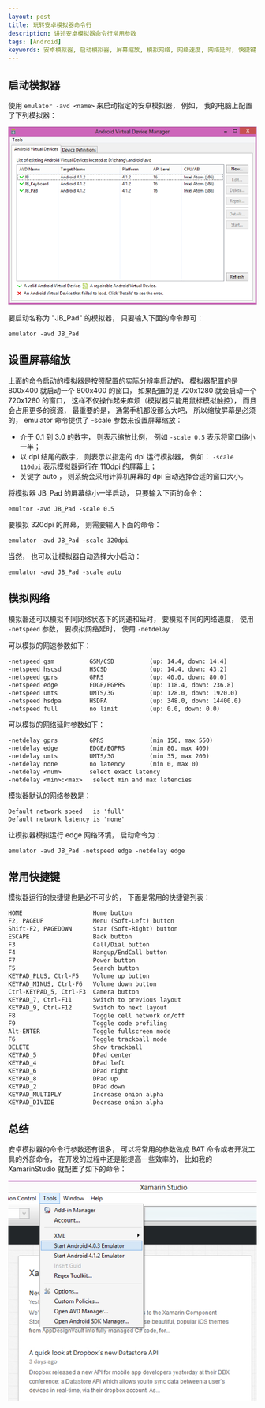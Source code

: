 ```yaml
---
layout: post
title: 玩转安卓模拟器命令行
description: 讲述安卓模拟器命令行常用参数
tags: [Android]
keywords: 安卓模拟器, 启动模拟器, 屏幕缩放, 模拟网络, 网络速度, 网络延时, 快捷键
---
```


## 启动模拟器 ##

使用 `emulator -avd <name>` 来启动指定的安卓模拟器， 例如， 我的电脑上配置了下列模拟器：

![安卓模拟器列表](/assets/post-images/android-avd-list.jpg)

要启动名称为 "JB_Pad" 的模拟器， 只要输入下面的命令即可：

    emulator -avd JB_Pad

## 设置屏幕缩放 ##

上面的命令启动的模拟器是按照配置的实际分辨率启动的， 模拟器配置的是 800x400 就启动一个 800x400 的窗口， 如果配置的是 720x1280 就会启动一个 720x1280 的窗口， 这样不仅操作起来麻烦（模拟器只能用鼠标模拟触控）， 而且会占用更多的资源， 最重要的是， 通常手机都没那么大吧， 所以缩放屏幕是必须的， emulator 命令提供了 -scale 参数来设置屏幕缩放：

- 介于 0.1 到 3.0 的数字， 则表示缩放比例， 例如 `-scale 0.5` 表示将窗口缩小一半；
- 以 dpi 结尾的数字， 则表示以指定的 dpi 运行模拟器， 例如： `-scale 110dpi` 表示模拟器运行在 110dpi 的屏幕上；
- 关键字 auto ， 则系统会采用计算机屏幕的 dpi 自动选择合适的窗口大小。

将模拟器 JB_Pad 的屏幕缩小一半启动， 只要输入下面的命令：

    emultor -avd JB_Pad -scale 0.5

要模拟 320dpi 的屏幕， 则需要输入下面的命令：

    emulator -avd JB_Pad -scale 320dpi

当然， 也可以让模拟器自动选择大小启动：

    emulator -avd JB_Pad -scale auto

## 模拟网络 ##

模拟器还可以模拟不同网络状态下的网速和延时， 要模拟不同的网络速度， 使用 `-netspeed` 参数， 要模拟网络延时， 使用 `-netdelay`

可以模拟的网速参数如下：

    -netspeed gsm          GSM/CSD          (up: 14.4, down: 14.4)
    -netspeed hscsd        HSCSD            (up: 14.4, down: 43.2)
    -netspeed gprs         GPRS             (up: 40.0, down: 80.0)
    -netspeed edge         EDGE/EGPRS       (up: 118.4, down: 236.8)
    -netspeed umts         UMTS/3G          (up: 128.0, down: 1920.0)
    -netspeed hsdpa        HSDPA            (up: 348.0, down: 14400.0)
    -netspeed full         no limit         (up: 0.0, down: 0.0)

可以模拟的网络延时参数如下：

    -netdelay gprs         GPRS             (min 150, max 550)
    -netdelay edge         EDGE/EGPRS       (min 80, max 400)
    -netdelay umts         UMTS/3G          (min 35, max 200)
    -netdelay none         no latency       (min 0, max 0)
    -netdelay <num>        select exact latency
    -netdelay <min>:<max>   select min and max latencies

模拟器默认的网络参数是：

    Default network speed   is 'full'
    Default network latency is 'none'

让模拟器模拟运行 edge 网络环境， 启动命令为：

    emulator -avd JB_Pad -netspeed edge -netdelay edge

## 常用快捷键 ##

模拟器运行的快捷键也是必不可少的， 下面是常用的快捷键列表：

    HOME                    Home button
    F2, PAGEUP              Menu (Soft-Left) button
    Shift-F2, PAGEDOWN      Star (Soft-Right) button
    ESCAPE                  Back button
    F3                      Call/Dial button
    F4                      Hangup/EndCall button
    F7                      Power button
    F5                      Search button
    KEYPAD_PLUS, Ctrl-F5    Volume up button
    KEYPAD_MINUS, Ctrl-F6   Volume down button
    Ctrl-KEYPAD_5, Ctrl-F3  Camera button
    KEYPAD_7, Ctrl-F11      Switch to previous layout
    KEYPAD_9, Ctrl-F12      Switch to next layout
    F8                      Toggle cell network on/off
    F9                      Toggle code profiling
    Alt-ENTER               Toggle fullscreen mode
    F6                      Toggle trackball mode
    DELETE                  Show trackball
    KEYPAD_5                DPad center
    KEYPAD_4                DPad left
    KEYPAD_6                DPad right
    KEYPAD_8                DPad up
    KEYPAD_2                DPad down
    KEYPAD_MULTIPLY         Increase onion alpha
    KEYPAD_DIVIDE           Decrease onion alpha

## 总结 ##

安卓模拟器的命令行参数还有很多， 可以将常用的参数做成 BAT 命令或者开发工具的外部命令， 在开发的过程中还是能提高一些效率的， 比如我的 XamarinStudio 就配置了如下的命令：

![Xamarin Studio External Tools](/assets/post-images/emulator-as-external-tools.jpg)